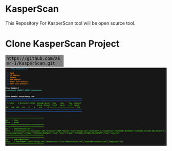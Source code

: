 # KasperScan
This Repository For KasperScan tool will be open source tool.


# Clone KasperScan Project
<div>
    <textarea style="background-color:gray">https://github.com/aker-1/KasperScan.git</textarea>
</div>






<div id="container">
    <div>
        <img src="Scan_KasperSky.png" style="border-raduis:4px">
    </div>
</div>
